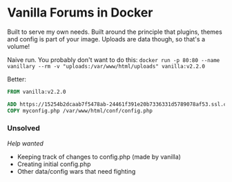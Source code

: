 # Vanilla Forums in Docker
Built to serve my own needs. Built around the principle that plugins, themes
and config is part of your image. Uploads are data though, so that's a volume!

Naive run. You probably don't want to do this:
`docker run -p 80:80 --name vanillary --rm -v "uploads:/var/www/html/uploads" vanilla:v2.2.0`

Better:
```Dockerfile
FROM vanilla:v2.2.0

ADD https://15254b2dcaab7f5478ab-24461f391e20b7336331d5789078af53.ssl.cf1.rackcdn.com/www.vanillaforums.org/addons/ODBOLSKWR903.zip /var/www/html/plugins/ #jsConnect
COPY myconfig.php /var/www/html/conf/config.php
```

### Unsolved
*Help wanted*
- Keeping track of changes to config.php (made by vanilla)
- Creating initial config.php
- Other data/config wars that need fighting
